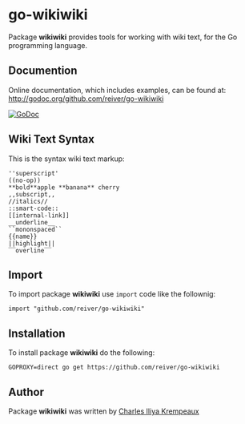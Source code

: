 # go-wikiwiki

Package **wikiwiki** provides tools for working with wiki text, for the Go programming language.

## Documention

Online documentation, which includes examples, can be found at: http://godoc.org/github.com/reiver/go-wikiwiki

[![GoDoc](https://godoc.org/github.com/reiver/go-wikiwiki?status.svg)](https://godoc.org/github.com/reiver/go-wikiwiki)

## Wiki Text Syntax

This is the syntax wiki text markup:

```
''superscript'
((no-op))
**bold**apple **banana** cherry
,,subscript,,
//italics//
::smart-code::
[[internal-link]]
__underline__
``mononspaced``
{{name}}
||highlight||
‾‾overline‾‾
```

## Import

To import package **wikiwiki** use `import` code like the follownig:
```
import "github.com/reiver/go-wikiwiki"
```

## Installation

To install package **wikiwiki** do the following:
```
GOPROXY=direct go get https://github.com/reiver/go-wikiwiki
```

## Author

Package **wikiwiki** was written by [Charles Iliya Krempeaux](http://reiver.link)
